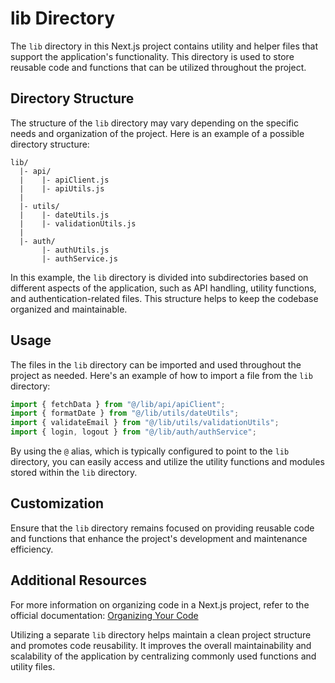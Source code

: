 # lib Directory

The `lib` directory in this Next.js project contains utility and helper files that support the application's functionality. This directory is used to store reusable code and functions that can be utilized throughout the project.

## Directory Structure

The structure of the `lib` directory may vary depending on the specific needs and organization of the project. Here is an example of a possible directory structure:

```
lib/
  |- api/
  |    |- apiClient.js
  |    |- apiUtils.js
  |
  |- utils/
  |    |- dateUtils.js
  |    |- validationUtils.js
  |
  |- auth/
       |- authUtils.js
       |- authService.js
```

In this example, the `lib` directory is divided into subdirectories based on different aspects of the application, such as API handling, utility functions, and authentication-related files. This structure helps to keep the codebase organized and maintainable.

## Usage

The files in the `lib` directory can be imported and used throughout the project as needed. Here's an example of how to import a file from the `lib` directory:

```javascript
import { fetchData } from "@/lib/api/apiClient";
import { formatDate } from "@/lib/utils/dateUtils";
import { validateEmail } from "@/lib/utils/validationUtils";
import { login, logout } from "@/lib/auth/authService";
```

By using the `@` alias, which is typically configured to point to the `lib` directory, you can easily access and utilize the utility functions and modules stored within the `lib` directory.

## Customization

Ensure that the `lib` directory remains focused on providing reusable code and functions that enhance the project's development and maintenance efficiency.

## Additional Resources

For more information on organizing code in a Next.js project, refer to the official documentation: [Organizing Your Code](https://nextjs.org/docs/advanced-features/organizing-your-code)

Utilizing a separate `lib` directory helps maintain a clean project structure and promotes code reusability. It improves the overall maintainability and scalability of the application by centralizing commonly used functions and utility files.
